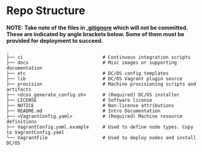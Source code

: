 # Repo Structure

**NOTE: Take note of the files in [.gitignore](../.gitignore) which will not be committed. These are indicated by angle brackets below. Some of them must be provided for deployment to succeed.**

	.
	├── ci                             # Continuous integration scripts
	├── docs                           # Misc images or supporting documentation
	├── etc                            # DC/OS config templates
	├── lib                            # DC/OS Vagrant plugin source
	├── provision                      # Machine provisioning scripts and artifacts
	├── <dcos_generate_config.sh>      # (Required) DC/OS installer
	├── LICENSE                        # Software license
	├── NOTICE                         # Non-license attributions
	├── README.md                      # Intro Documentation
	├── <VagrantConfig.yaml>           # (Required) Machine resource definitions
	├── VagrantConfig.yaml.example     # Used to define node types. Copy to VagrantConfig.yaml
	└── VagrantFile                    # Used to deploy nodes and install DC/OS
